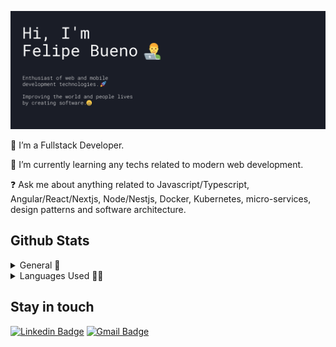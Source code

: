 ![Felipe-Bueno-Greetings](assets/felipe-bueno-greetings.png)

🔭 I’m a Fullstack Developer.

🌱 I’m currently learning any techs related to modern web development.

❓ Ask me about anything related to Javascript/Typescript, Angular/React/Nextjs, Node/Nestjs, Docker, Kubernetes, micro-services, design patterns and software architecture.

## Github Stats

<details>
  <summary>General 🚀</summary>
  <img src="https://github-readme-stats.vercel.app/api?username=felipe-bp&count_private=true&show_icons=true&theme=dracula">
</details>

<details>
  <summary>Languages Used 👨‍💻</summary>
  <img src="https://github-readme-stats.vercel.app/api/top-langs/?username=felipe-bp&layout=compact&&theme=dracula">
</details>

## Stay in touch

[![Linkedin Badge](https://img.shields.io/badge/-Felipe%20Bueno-orange?style=flat-square&logo=LinkedIn&logoColor=white&link=https://www.linkedin.com/in/felipe-bueno-de-paula-85898815b/)](https://www.linkedin.com/in/felipe-bueno-de-paula-85898815b/)
[![Gmail Badge](https://img.shields.io/badge/-bueno.felipe.dev%40gmail.com-red?style=flat-square&logo=Gmail&logoColor=white&link=mailto:bueno.felipe.dev@gmail.com)](mailto:bueno.felipe.dev@gmail.com)

